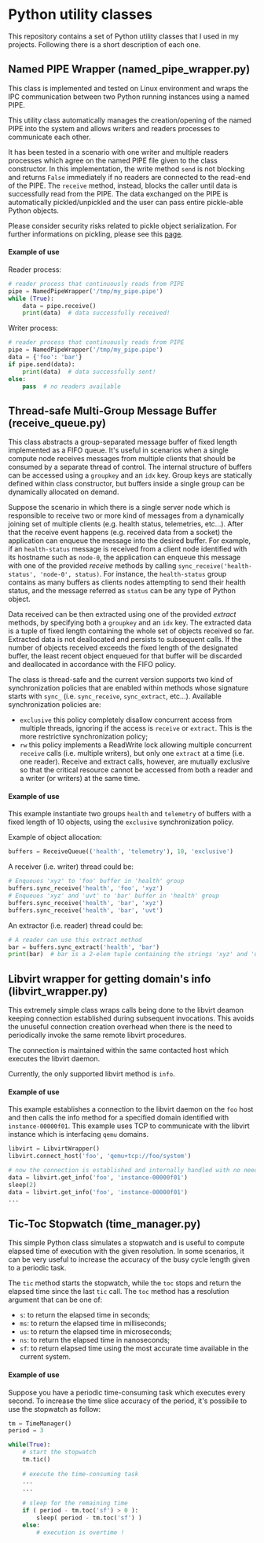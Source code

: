 Python utility classes 
===================

This repository contains a set of Python utility classes that I used in my projects. Following there is a short description of each one.

Named PIPE Wrapper (named\_pipe\_wrapper.py)
-------------

This class is implemented and tested on Linux environment and wraps the IPC communication between two Python running instances using a named PIPE.

This utility class automatically manages the creation/opening of the named PIPE into the system and allows writers and readers processes to communicate each other.

It has been tested in a scenario with one writer and multiple readers processes which agree on the named PIPE file given to the class constructor. In this implementation, the write method `send` is not blocking and returns `False` immediately if no readers are connected to the read-end of the PIPE. The `receive` method, instead, blocks the caller until data is successfully read from the PIPE. The data exchanged on the PIPE is automatically pickled/unpickled and the user can pass entire pickle-able Python objects.

Please consider security risks related to pickle object serialization. For further informations on pickling, please see this [page](https://docs.python.org/2/library/pickle.html).
#### Example of use
Reader process:

```python
# reader process that continuously reads from PIPE
pipe = NamedPipeWrapper('/tmp/my_pipe.pipe')
while (True):
	data = pipe.receive()
	print(data)  # data successfully received!
```

Writer process:
 
```python
# reader process that continuously reads from PIPE
pipe = NamedPipeWrapper('/tmp/my_pipe.pipe')
data = {'foo': 'bar'}
if pipe.send(data):
	print(data)  # data successfully sent!
else:
	pass  # no readers available
```
Thread-safe Multi-Group Message Buffer (receive\_queue.py)
-------------
This class abstracts a group-separated message buffer of fixed length implemented as a FIFO queue. It's useful in scenarios when a single compute node receives messages from multiple clients that should be consumed by a separate thread of control. The internal structure of buffers can be accessed using a `groupkey` and an `idx` key. Group keys are statically defined within class constructor, but buffers inside a single group can be dynamically allocated on demand. 

Suppose the scenario in which there is a single server node which is responsible to receive two or more kind of messages from a dynamically joining set of multiple clients (e.g. health status, telemetries, etc...). After that the receive event happens (e.g. received data from a socket) the application can enqueue the message into the desired buffer. For example, if an `health-status` message is received from a client node identified with its hostname such as `node-0`, the application can enqueue this message with one of the provided *receive* methods by calling `sync_receive('health-status', 'node-0', status)`. For instance, the `health-status` group contains as many buffers as clients nodes attempting to send their health status, and the message referred as `status` can be any type of Python object.

Data received can be then extracted using one of the provided *extract* methods, by specifying both a `groupkey` and an `idx` key. The extracted data is a tuple of fixed length containing the whole set of objects received so far. Extracted data is not deallocated and persists to subsequent calls. If the number of objects received exceeds the fixed length of the designated buffer, the least recent object enqueued for that buffer will be discarded and deallocated in accordance with the FIFO policy.

The class is thread-safe and the current version supports two kind of synchronization policies that are enabled within methods whose signature starts with `sync_` (i.e. `sync_receive`, `sync_extract`, etc...). Available synchronization policies are:

 - `exclusive` this policy completely disallow concurrent access from multiple threads, ignoring if the access is `receive` or `extract`. This is the more restrictive synchronization policy;
 - `rw` this policy implements a ReadWrite lock allowing multiple concurrent `receive` calls (i.e. multiple writers), but only one `extract` at a time (i.e. one reader). Receive and extract calls, however, are mutually exclusive so that the critical resource cannot be accessed from both a reader and a writer (or writers) at the same time.

#### Example of use
This example instantiate two groups `health` and `telemetry` of buffers with a fixed length of 10 objects, using the `exclusive` synchronization policy. 

Example of object allocation:

```python
buffers = ReceiveQueue(('health', 'telemetry'), 10, 'exclusive')
```

A receiver (i.e. writer) thread could be:

```python
# Enqueues 'xyz' to 'foo' buffer in 'health' group
buffers.sync_receive('health', 'foo', 'xyz')
# Enqueues 'xyz' and 'uvt' to 'bar' buffer in 'health' group
buffers.sync_receive('health', 'bar', 'xyz')
buffers.sync_receive('health', 'bar', 'uvt')
```
An extractor (i.e. reader) thread could be:
	
```python
# A reader can use this extract method
bar = buffers.sync_extract('health', 'bar')
print(bar)  # bar is a 2-elem tuple containing the strings 'xyz' and 'uvt'
```
Libvirt wrapper for getting domain's info (libvirt\_wrapper.py)
-------------
This extremely simple class wraps calls being done to the libvirt deamon keeping connection established during subsequent invocations. This avoids the unuseful connection creation overhead when there is the need to periodically invoke the same remote libvirt procedures.

The connection is maintained within the same contacted host which executes the libvirt daemon.

Currently, the only supported libvirt method is `info`.

#### Example of use
This example establishes a connection to the libvirt daemon on the `foo` host and then calls the info method for a specified domain identified with `instance-00000f01`. This example uses TCP to communicate with the libvirt instance which is interfacing `qemu` domains. 

```python
libvirt = LibvirtWrapper()
libvirt.connect_host('foo', 'qemu+tcp://foo/system')

# now the connection is established and internally handled with no need to renew it over invocations
data = libvirt.get_info('foo', 'instance-00000f01')
sleep(2)
data = libvirt.get_info('foo', 'instance-00000f01')
...
```
Tic-Toc Stopwatch (time\_manager.py)
-------------
This simple Python class simulates a stopwatch and is useful to compute elapsed time of execution with the given resolution. In some scenarios, it can be very useful to increase the accuracy of the busy cycle length given to a periodic task.

The `tic` method starts the stopwatch, while the `toc` stops and return the elapsed time since the last `tic` call. The `toc` method has a resolution argument that can be one of:

 - `s`: to return the elapsed time in seconds;
 - `ms`: to return the elapsed time in milliseconds;
 - `us`: to return the elapsed time in microseconds;
 - `ns`: to return the elapsed time in nanoseconds;
 - `sf`: to return elapsed time using the most accurate time available in the current system.

#### Example of use
Suppose you have a periodic time-consuming task which executes every second. To increase the time slice accuracy of the period, it's possibile to use the stopwatch as follow:
```python
tm = TimeManager()
period = 3

while(True):
	# start the stopwatch
	tm.tic()
	
	# execute the time-consuming task
	...
	...
	
	# sleep for the remaining time
	if ( period - tm.toc('sf') > 0 ):
		sleep( period - tm.toc('sf') )
	else:
		# execution is overtime !
		
```